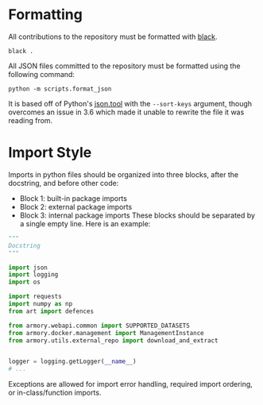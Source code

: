 # Formatting
All contributions to the repository must be formatted with [black](https://github.com/psf/black).
```
black .
```

All JSON files committed to the repository must be formatted using the following command:
```
python -m scripts.format_json
```
It is based off of Python's [json.tool](https://docs.python.org/3/library/json.html#module-json.tool)
with the `--sort-keys` argument, though overcomes an issue in 3.6 which made it unable to rewrite
the file it was reading from.

# Import Style
Imports in python files should be organized into three blocks, after the docstring, and before other code:
* Block 1: built-in package imports
* Block 2: external package imports
* Block 3: internal package imports
These blocks should be separated by a single empty line. Here is an example:
```python
"""
Docstring
"""

import json
import logging
import os

import requests
import numpy as np
from art import defences

from armory.webapi.common import SUPPORTED_DATASETS                                         
from armory.docker.management import ManagementInstance                                   
from armory.utils.external_repo import download_and_extract


logger = logging.getLogger(__name__)
# ...
```

Exceptions are allowed for import error handling, required import ordering, or in-class/function imports.

